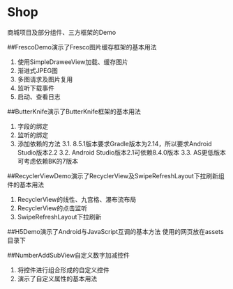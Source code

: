 # Shop
商城项目及部分组件、三方框架的Demo    
    
##FrescoDemo演示了Fresco图片缓存框架的基本用法
1. 使用SimpleDraweeView加载、缓存图片
2. 渐进式JPEG图
3. 多图请求及图片复用
4. 监听下载事件
5. 启动、查看日志
    
##ButterKnife演示了ButterKnife框架的基本用法
1. 字段的绑定
2. 监听的绑定
3. 添加依赖的方法
	3.1. 8.5.1版本要求Gradle版本为2.14，所以要求Android Studio版本2.2
	3.2. Android Studio版本2.1可依赖8.4.0版本
	3.3. AS更低版本可考虑依赖BK的7版本
    
##RecyclerViewDemo演示了RecyclerView及SwipeRefreshLayout下拉刷新组件的基本用法
1. RecyclerView的线性、九宫格、瀑布流布局
2. RecyclerView的点击监听
3. SwipeRefreshLayout下拉刷新
    
##H5Demo演示了Android与JavaScript互调的基本方法
使用的网页放在assets目录下    
    
##NumberAddSubView自定义数字加减控件
1. 将控件进行组合形成的自定义控件
2. 演示了自定义属性的基本用法    
    